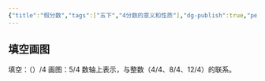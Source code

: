 ```yaml
---
{"title":"假分数","tags":["五下","4分数的意义和性质"],"dg-publish":true,"permalink":"/5 课时设计/5b 假分数/","dgPassFrontmatter":true,"noteIcon":""}
---
```



## 填空画图

填空：（）/4
画图：5/4
数轴上表示，与整数（4/4、8/4、12/4）的联系。